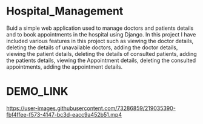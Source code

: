 # Hospital_Management
 Buid a simple web application used to manage doctors and patients details and to book appointments in the hospital using Django.
 In this project I have included various features in this project such as viewing the doctor details, deleting the details of unavailable doctors, adding the doctor details, viewing the patient details, deleting the details of consulted patients, adding the patients details,  viewing the Appointment details, deleting the consulted appointments, adding the appointment details.

# DEMO_LINK
https://user-images.githubusercontent.com/73286859/219035390-fbf4ffee-f573-4147-bc3d-eacc9a452b51.mp4

